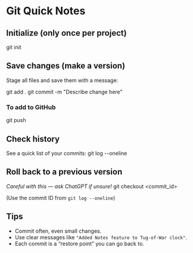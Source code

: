 # Git Quick Notes

## Initialize (only once per project)
git init

## Save changes (make a version)
Stage all files and save them with a message:

git add .
git commit -m "Describe change here"
### To add to GitHub
git push

## Check history
See a quick list of your commits:
git log --oneline


## Roll back to a previous version
*Careful with this — ask ChatGPT if unsure!*
git checkout <commit_id>

(Use the commit ID from `git log --oneline`)

## Tips
- Commit often, even small changes.  
- Use clear messages like `"Added Notes feature to Tug-of-War clock"`.  
- Each commit is a “restore point” you can go back to.  






